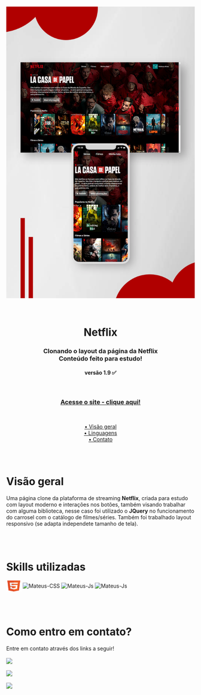 <p align = "center">
  <img src = "netflix_readme.png" alt = "mockup" />
</p>

<br>

<div align = "center">
<h1>Netflix</h1>
</div>

<h3 align = "center">
  Clonando o layout da página da Netflix
  <br>Conteúdo feito para estudo!
</h3>

<h4 align = "center">
	versão 1.9 ✅
</h4>
<br>
<h3 align = "center">
<a href="https://matealves.github.io/netflix/" target="_blank">Acesse o site - clique aqui!
</a> 
</h3>

<br>

<p align="center">
 <a href="#visao">• Visão geral</a> <br>
 <a href="#leng">• Linguagens</a> <br>
 <a href="#contato">• Contato</a>  
</p>
<br>
<br>

<div id="visao">
<h1>  Visão geral </h1>
Uma página clone da plataforma de streaming <strong>Netflix</strong>, criada para estudo com layout moderno e interações nos botões, também visando trabalhar com alguma biblioteca, nesse caso foi utilizado o <strong>JQuery</strong> no funcionamento do carrosel com o catálogo de filmes/séries. Também foi trabalhado layout responsivo (se adapta independete tamanho de tela). 

</div>
<br>
<br>
<br>

<div id="leng">
<h1>  Skills utilizadas </h1>


 <img align="center" alt="Mateus-HTML" height="30" width="40" src="https://raw.githubusercontent.com/devicons/devicon/master/icons/html5/html5-original.svg">
  <img align="center" alt="Mateus-CSS" height="30" width="40" src="https://cdn.jsdelivr.net/gh/devicons/devicon/icons/css3/css3-original.svg">
  <img align="center" alt="Mateus-Js" height="30" width="40" src="https://cdn.jsdelivr.net/gh/devicons/devicon/icons/javascript/javascript-original.svg">
  <img align="center" alt="Mateus-Js" height="30" width="40" src="https://cdn.jsdelivr.net/gh/devicons/devicon/icons/jquery/jquery-original-wordmark.svg">

</div>
<br>
<br>
<br>

<div id="contato">
<h1> Como entro em contato? </h1>

Entre em contato através dos links a seguir!
<br>
<br>
<a href="https://www.linkedin.com/in/mateusalvesds/" target="_blank"><img src="https://img.shields.io/badge/-LinkedIn-%230077B5?style=for-the-badge&logo=linkedin&logoColor=white" target="_blank"></a>

<a href = "mailto:contatomateusalves@hotmail.com"><img src="https://img.shields.io/badge/Microsoft_Outlook-0078D4?style=for-the-badge&logo=microsoft-outlook&logoColor=white" target="_blank"></a>

<a href="https://api.whatsapp.com/send?phone=+5511966616365" target="_blank"><img src="https://img.shields.io/badge/WhatsApp-25D366?style=for-the-badge&logo=whatsapp&logoColor=white" target="_blank"></a>

</div>
<br>
<br>
<br>